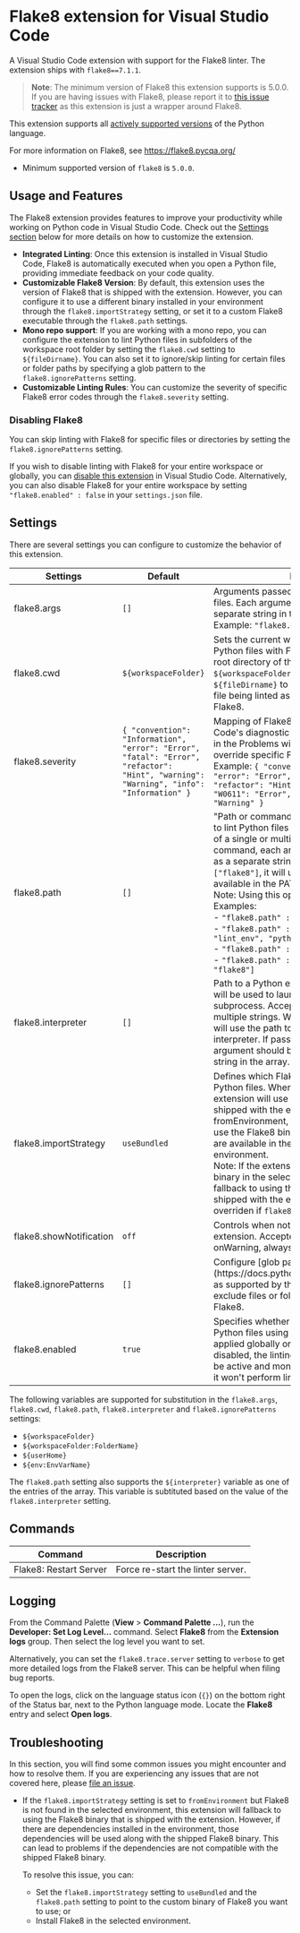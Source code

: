 # Flake8 extension for Visual Studio Code

A Visual Studio Code extension with support for the Flake8 linter. The extension ships with `flake8==7.1.1`.

> **Note**: The minimum version of Flake8 this extension supports is 5.0.0. If you are having issues with Flake8, please report it to [this issue tracker](https://github.com/PyCQA/flake8/issues) as this extension is just a wrapper around Flake8.

This extension supports all [actively supported versions](https://devguide.python.org/versions/#status-of-python-versions) of the Python language.

For more information on Flake8, see https://flake8.pycqa.org/

-   Minimum supported version of `flake8` is `5.0.0`.

## Usage and Features

The Flake8 extension provides features to improve your productivity while working on Python code in Visual Studio Code. Check out the [Settings section](#settings) below for more details on how to customize the extension.

-   **Integrated Linting**: Once this extension is installed in Visual Studio Code, Flake8 is automatically executed when you open a Python file, providing immediate feedback on your code quality.
-   **Customizable Flake8 Version**: By default, this extension uses the version of Flake8 that is shipped with the extension. However, you can configure it to use a different binary installed in your environment through the `flake8.importStrategy` setting, or set it to a custom Flake8 executable through the `flake8.path` settings.
-   **Mono repo support**: If you are working with a mono repo, you can configure the extension to lint Python files in subfolders of the workspace root folder by setting the `flake8.cwd` setting to `${fileDirname}`. You can also set it to ignore/skip linting for certain files or folder paths by specifying a glob pattern to the `flake8.ignorePatterns` setting.
-   **Customizable Linting Rules**: You can customize the severity of specific Flake8 error codes through the `flake8.severity` setting.

### Disabling Flake8

You can skip linting with Flake8 for specific files or directories by setting the `flake8.ignorePatterns` setting.

If you wish to disable linting with Flake8 for your entire workspace or globally, you can [disable this extension](https://code.visualstudio.com/docs/editor/extension-marketplace#_disable-an-extension) in Visual Studio Code. Alternatively, you can also disable Flake8 for your entire workspace by setting `"flake8.enabled" : false` in your `settings.json` file.

## Settings

There are several settings you can configure to customize the behavior of this extension.

<table>
    <thead>
        <tr>
            <th>Settings</th>
            <th>Default</th>
            <th>Description</th>
        </tr>
    </thead>
    <tbody>
        <tr>
            <td>flake8.args</td>
            <td><code>[]</code></td>
            <td>Arguments passed to Flake8 for linting Python files. Each argument should be provided as a separate string in the array. <br> Example: <code>"flake8.args": ["--config=<file>"] </code></td>
        </tr>
        <tr>
            <td>flake8.cwd</td>
            <td><code>${workspaceFolder}</code></td>
            <td>Sets the current working directory used to lint Python files with Flake8. By default, it uses the root directory of the workspace <code>${workspaceFolder}</code>. You can set it to <code>${fileDirname}</code> to use the parent folder of the file being linted as the working directory for Flake8.</td>
        </tr>
        <tr>
            <td>flake8.severity</td>
            <td><code>{ "convention": "Information", "error": "Error", "fatal": "Error", "refactor": "Hint", "warning": "Warning", "info": "Information" }</code></td>
            <td>Mapping of Flake8's message types to VS Code's diagnostic severity levels as displayed in the Problems window. You can also use it to override specific Flake8 error codes. <br> Example: <code>{ "convention": "Information", "error": "Error", "fatal": "Error", "refactor": "Hint", "warning": "Warning", "W0611": "Error", "undefined-variable": "Warning" }</code></td>
        </tr>
        <tr>
            <td>flake8.path</td>
            <td><code>[]</code></td>
            <td>"Path or command to be used by the extension to lint Python files with Flake8. Accepts an array of a single or multiple strings. If passing a command, each argument should be provided as a separate string in the array. If set to <code>["flake8"]</code>, it will use the version of Flake8 available in the PATH environment variable. <br> Note: Using this option may slowdown linting. <br>Examples: <br>- <code>"flake8.path" : ["~/global_env/flake8"]</code> <br>- <code>"flake8.path" : ["conda", "run", "-n", "lint_env", "python", "-m", "flake8"]</code> <br>- <code>"flake8.path" : ["flake8"]</code> <br>- <code>"flake8.path" : ["${interpreter}", "-m", "flake8"]</code></td>
        </tr>
        <tr>
            <td>flake8.interpreter</td>
            <td><code>[]</code></td>
            <td>Path to a Python executable or a command that will be used to launch the Flake8 server and any subprocess. Accepts an array of a single or multiple strings. When set to <code>[]</code>, the extension will use the path to the selected Python interpreter. If passing a command, each argument should be provided as a separate string in the array.</td>
        </tr>
        <tr>
            <td>flake8.importStrategy</td>
            <td><code>useBundled</code></td>
            <td>Defines which Flake8 binary to be used to lint Python files. When set to useBundled, the extension will use the Flake8 binary that is shipped with the extension. When set to fromEnvironment, the extension will attempt to use the Flake8 binary and all dependencies that are available in the currently selected environment. <br> Note: If the extension can't find a valid Flake8 binary in the selected environment, it will fallback to using the Flake8 binary that is shipped with the extension. This setting will be overriden if <code>flake8.path</code> is set.</td>
        </tr>
        <tr>
            <td>flake8.showNotification</td>
            <td><code>off</code></td>
            <td>Controls when notifications are shown by this extension. Accepted values are onError, onWarning, always and off.</td>
        </tr>
        <tr>
            <td>flake8.ignorePatterns</td>
            <td><code>[]</code></td>
            <td>Configure [glob patterns](https://docs.python.org/3/library/fnmatch.html) as supported by the fnmatch Python library to exclude files or folders from being linted with Flake8.</td>
        <tr>
            <td>flake8.enabled</td>
            <td><code>true</code></td>
            <td>Specifies whether to enable or disable linting Python files using Flake8. This setting can be applied globally or at the workspace level. If disabled, the linting server itself will continue to be active and monitor read and write events, but it won't perform linting or expose Code Actions. </td>
        </tr>
    </tbody>
</table>

The following variables are supported for substitution in the `flake8.args`, `flake8.cwd`, `flake8.path`, `flake8.interpreter` and `flake8.ignorePatterns` settings:

-   `${workspaceFolder}`
-   `${workspaceFolder:FolderName}`
-   `${userHome}`
-   `${env:EnvVarName}`

The `flake8.path` setting also supports the `${interpreter}` variable as one of the entries of the array. This variable is subtituted based on the value of the `flake8.interpreter` setting.

## Commands

| Command                | Description                       |
| ---------------------- | --------------------------------- |
| Flake8: Restart Server | Force re-start the linter server. |

## Logging

From the Command Palette (**View** > **Command Palette ...**), run the **Developer: Set Log Level...** command. Select **Flake8** from the **Extension logs** group. Then select the log level you want to set.

Alternatively, you can set the `flake8.trace.server` setting to `verbose` to get more detailed logs from the Flake8 server. This can be helpful when filing bug reports.

To open the logs, click on the language status icon (`{}`) on the bottom right of the Status bar, next to the Python language mode. Locate the **Flake8** entry and select **Open logs**.

## Troubleshooting

In this section, you will find some common issues you might encounter and how to resolve them. If you are experiencing any issues that are not covered here, please [file an issue](https://github.com/microsoft/vscode-flake8/issues).

-   If the `flake8.importStrategy` setting is set to `fromEnvironment` but Flake8 is not found in the selected environment, this extension will fallback to using the Flake8 binary that is shipped with the extension. However, if there are dependencies installed in the environment, those dependencies will be used along with the shipped Flake8 binary. This can lead to problems if the dependencies are not compatible with the shipped Flake8 binary.

    To resolve this issue, you can:

    -   Set the `flake8.importStrategy` setting to `useBundled` and the `flake8.path` setting to point to the custom binary of Flake8 you want to use; or
    -   Install Flake8 in the selected environment.
